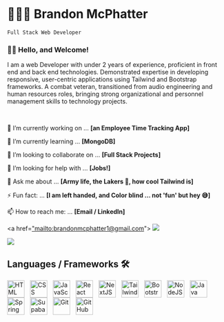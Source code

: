  
# 👨🏾‍💻 Brandon McPhatter 

 `Full Stack Web Developer` 

### 👋🏾 Hello, and Welcome! 

I am a web Developer with under 2 years of experience, proficient in front end and back end technologies. Demonstrated expertise in developing responsive, user-centric applications using Tailwind and Bootstrap frameworks. A combat veteran, transitioned from audio engineering and human resources roles, bringing strong organizational and personnel
management skills to technology projects.

<br />

🔭 I’m currently working on ... **[an Employee Time Tracking App]**
  
🌱 I’m currently learning ... **[MongoDB]**
  
👯 I’m looking to collaborate on ... **[Full Stack Projects]**
  
🤔 I’m looking for help with ... **[Jobs!]**
  
💬 Ask me about ... **[Army life, the Lakers 🥲, how cool Tailwind is]**

⚡ Fun fact: ... **[I am left handed, and Color blind ... not 'fun' but hey 😅]**
  
📫 How to reach me: ... **[Email / LinkedIn]**
  
 <a href=["mailto:brandonmcphatter1@gmail.com](https://mail.google.com/mail/u/0/?fs=1&to=brandonmcphatter1@gmail.com&tf=cm)">
  <img src="https://img.shields.io/badge/Gmail-333333?style=for-the-badge&logo=gmail&logoColor=red" target="_blank" />
 </a>
 
 <a href="https://www.linkedin.com/in/brandonmcphatter/">
  <img src="https://img.shields.io/badge/LinkedIn-0077B5?style=for-the-badge&logo=linkedin&logoColor=white" target="_blank" />
 </a> 



## Languages / Frameworks 🛠️

<img align="left" alt="HTML" width="40px" style="padding-right:10px;" src="https://cdn.jsdelivr.net/gh/devicons/devicon/icons/html5/html5-plain.svg" />
<img align="left" alt="CSS" width="40px" style="padding-right:10px;" src="https://cdn.jsdelivr.net/gh/devicons/devicon/icons/css3/css3-plain.svg" />
<img align="left" alt="JavaScript" width="40px" style="padding-right:10px;" src="https://cdn.jsdelivr.net/gh/devicons/devicon/icons/javascript/javascript-plain.svg" />
<img align="left" alt="React" width="40px" style="padding-right:10px;" src="https://cdn.jsdelivr.net/gh/devicons/devicon/icons/react/react-original.svg" />
<img align="left" alt="NextJS" width="40px" style="padding-right:10px;" src="https://cdn.jsdelivr.net/gh/devicons/devicon@latest/icons/nextjs/nextjs-original.svg" />
<img align="left" alt="Tailwind" width="40px" style="padding-right:10px;" src="https://cdn.jsdelivr.net/gh/devicons/devicon@latest/icons/tailwindcss/tailwindcss-original.svg" />
<img align="left" alt="Bootstrap" width="40px" style="padding-right:10px;" src="https://cdn.jsdelivr.net/gh/devicons/devicon@latest/icons/bootstrap/bootstrap-original.svg" />
<img align="left" alt="NodeJS" width="40px" style="padding-right:10px;" src="https://cdn.jsdelivr.net/gh/devicons/devicon/icons/nodejs/nodejs-original.svg" />
<img align="left" alt="Java" width="40px" style="padding-right:10px;" src="https://cdn.jsdelivr.net/gh/devicons/devicon/icons/java/java-original.svg"/>
<img align="left" alt="Spring" width="40px" style="padding-right:10px;" src="https://cdn.jsdelivr.net/gh/devicons/devicon/icons/spring/spring-original.svg" />
<img align="left" alt="Supabase" width="40px" style="padding-right:10px;" src="https://cdn.jsdelivr.net/gh/devicons/devicon@latest/icons/supabase/supabase-original.svg" />   
<img align="left" alt="Git" width="40px" style="padding-right:10px;" src="https://cdn.jsdelivr.net/gh/devicons/devicon/icons/git/git-original.svg" />
<img align="left" alt="GitHub" width="40px" style="padding-right:10px;" src="https://cdn.jsdelivr.net/gh/devicons/devicon@latest/icons/intellij/intellij-original.svg" />
          
<br />

#
          

<!--
**brandonmcphatter/brandonmcphatter** is a ✨ _special_ ✨ repository because its `README.md` (this file) appears on your GitHub profile.

Here are some ideas to get you started:


-->
